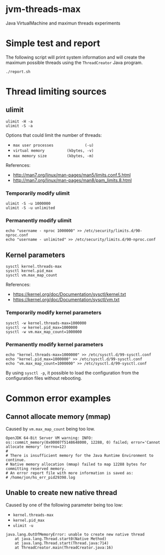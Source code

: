 # jvm-threads-max
Java VirtualMachine and maximun threads experiments

# Simple test and report
The following script will print system information and will create the maximum possible threads using the `ThreadCreator` Java program.
```
./report.sh
```

# Thread limiting sources

## ulimit
```
ulimit -H -a
ulimit -S -a
```
Options that could limit the number of threads:
- `max user processes              (-u)`
- `virtual memory          (kbytes, -v)`
- `max memory size         (kbytes, -m)`

References:
- http://man7.org/linux/man-pages/man5/limits.conf.5.html
- http://man7.org/linux/man-pages/man8/pam_limits.8.html


### Temporarily modify ulimit

```
ulimit -S -u 1000000
ulimit -S -u unlimited
```

### Permanently modify ulimit
```
echo "username - nproc 1000000" >> /etc/security/limits.d/90-nproc.conf
echo "username - unlimited" >> /etc/security/limits.d/90-nproc.conf

```

## Kernel parameters

```
sysctl kernel.threads-max
sysctl kernel.pid_max
sysctl vm.max_map_count
```
References:
- https://kernel.org/doc/Documentation/sysctl/kernel.txt
- https://kernel.org/doc/Documentation/sysctl/vm.txt

### Temporarily modify kernel parameters

```
sysctl -w kernel.threads-max=1000000
sysctl -w kernel.pid_max=1000000
sysctl -w vm.max_map_count=1000000
```


### Permanently modify kernel parameters
```
echo "kernel.threads-max=1000000" >> /etc/sysctl.d/99-sysctl.conf
echo "kernel.pid_max=1000000" >> /etc/sysctl.d/99-sysctl.conf
echo "vm.max_map_count=1000000" >> /etc/sysctl.d/99-sysctl.conf
```
By using `sysctl -p`, it possible to load the configuration from the configuration files without rebooting.

# Common error examples

## Cannot allocate memory (mmap)
Caused by `vm.max_map_count` being too low.
```
OpenJDK 64-Bit Server VM warning: INFO: os::commit_memory(0x00007f5148648000, 12288, 0) failed; error='Cannot allocate memory' (errno=12)
#
# There is insufficient memory for the Java Runtime Environment to continue.
# Native memory allocation (mmap) failed to map 12288 bytes for committing reserved memory.
# An error report file with more information is saved as:
# /home/jon/hs_err_pid29398.log
```

## Unable to create new native thread
Caused by one of the following parameter being too low:
- `kernel.threads-max`
- `kernel.pid_max`
- `ulimit -u`

```
java.lang.OutOfMemoryError: unable to create new native thread
	at java.lang.Thread.start0(Native Method)
	at java.lang.Thread.start(Thread.java:714)
	at ThreadCreator.main(ThreadCreator.java:16)
```
